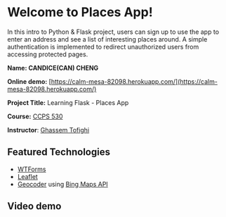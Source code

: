 # Welcome to Places App!
In this intro to Python & Flask project, users can sign up to use the app to enter an address and see a list of interesting places around. A simple authentication is implemented to redirect unauthorized users from accessing protected pages.

**Name: CANDICE(CAN) CHENG**

**Online demo:**  [https://calm-mesa-82098.herokuapp.com/](https://calm-mesa-82098.herokuapp.com/)

**Project Title:** Learning Flask - Places App

**Course:** [CCPS 530](https://ce-online.ryerson.ca/ce/calendar/default.aspx?id=5&section=course&mode=course&ccode=CCPS%20530)

**Instructor**: [Ghassem Tofighi](https://ghassem.com/)

## Featured Technologies
 - [WTForms](https://wtforms.readthedocs.io/)
 - [Leaflet](https://leafletjs.com/)
 - [Geocoder](https://geocoder.readthedocs.io/) using [Bing Maps API](https://msdn.microsoft.com/en-us/library/ff428643.aspx)
 
## Video demo

[![]()](https://youtu.be/vRU979ASnds)